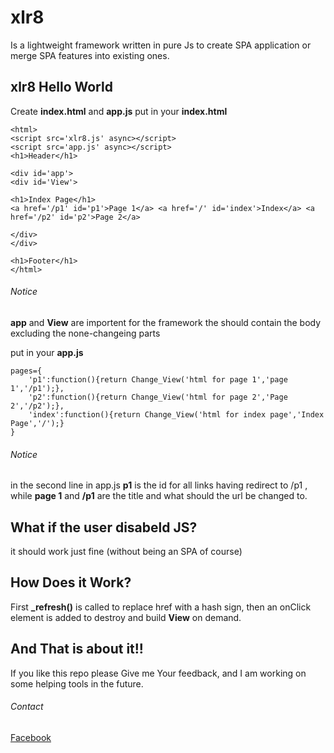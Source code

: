 # xlr8
Is a lightweight framework written in pure Js to create SPA application or merge SPA features into existing ones.
## xlr8 Hello World
Create __index.html__ and __app.js__ 
put in your __index.html__
    
    <html>
    <script src='xlr8.js' async></script>
    <script src='app.js' async></script>
    <h1>Header</h1>
    
    <div id='app'>
    <div id='View'>
    
    <h1>Index Page</h1>
    <a href='/p1' id='p1'>Page 1</a> <a href='/' id='index'>Index</a> <a href='/p2' id='p2'>Page 2</a>
    
    </div>
    </div>
    
    <h1>Footer</h1>
    </html>
   
###### Notice
  __app__ and __View__ are importent for the framework the should contain the body excluding the none-changeing parts

put in your __app.js__


    pages={
        'p1':function(){return Change_View('html for page 1','page 1','/p1');},
        'p2':function(){return Change_View('html for page 2','Page 2','/p2');},
        'index':function(){return Change_View('html for index page','Index Page','/');}
    }
   
###### Notice 

in the second line in app.js __p1__ is the id for all links having redirect to /p1 , while __page 1__ and __/p1__ are the title and what should the url be changed to.

## What if the user disabeld JS?
it should work just fine (without being an SPA of course)

## How Does it Work?
First __\_refresh()__ is called to replace href with a hash sign, then an onClick element is added to destroy and build __View__ on demand.

## And That is about it!!
If you like this repo please Give me Your feedback, and I am working on some helping tools in the future.
###### Contact
[Facebook](https://www.facebook.com/mohamad.emad.7393)

